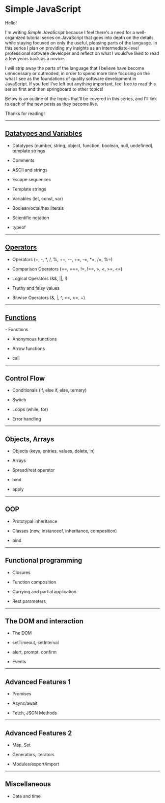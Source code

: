 # Simple JavaScript

Hello!

I'm writing _Simple JavaScript_ because I feel there's a need for a well-organized tutorial series on JavaScript that goes into depth on the details while staying focused on only the useful, pleasing parts of the language. In this series I plan on providing my insights as an intermediate-level professional software developer and reflect on what I would've liked to read a few years back as a novice.

I will strip away the parts of the language that I believe have become unnecessary or outmoded, in order to spend more time focusing on the what I see as the foundations of quality software development in JavaScript. If you feel I've left out anything important, feel free to read this series first and then springboard to other topics!

Below is an outline of the topics that'll be covered in this series, and I'll link to each of the new posts as they become live.

Thanks for reading!

---

<h2 id="datatypes-variables"><a href="/#/posts/simple-js-01-datatypes-variables" target="_blank">Datatypes and Variables</a></h2>

- Datatypes (number, string, object, function, boolean, null, undefined), template strings

- Comments

- ASCII and strings

- Escape sequences

- Template strings

- Variables (let, const, var)

- Boolean/octal/hex literals

- Scientific notation

- typeof

---

<h2 id="operators"><a href="/#/posts/simple-js-02-operators" target="_blank">Operators</a></h2>

- Operators (+, -, \*, /, %, ++, --, +=, -=, \*=, /=, %=)

- Comparison Operators (==, ===, !=, !==, >, <, >=, <=)

- Logical Operators (&&, ||, !)

- Truthy and falsy values

- Bitwise Operators (&, |, ^, <<, >>, ~)

---

<h2 id="functions"><a href="/#/posts/simple-js-03-functions" target="_blank">Functions</a></h2>
- Functions

- Anonymous functions

- Arrow functions

- call

---

## Control Flow

<!-- <h2 id="control-flow"><a href="/#/posts/simple-js-04-control-flow" target="_blank">Control Flow</a></h2> -->

- Conditionals (if, else if, else, ternary)

- Switch

- Loops (while, for)

- Error handling

---

## Objects, Arrays

- Objects (keys, entries, values, delete, in)

- Arrays

- Spread/rest operator

- bind

- apply

---

## OOP

- Prototypal inheritance

- Classes (new, instanceof, inheritance, composition)

- bind

---

## Functional programming

- Closures

- Function composition

- Currying and partial application

- Rest parameters

---

## The DOM and interaction

- The DOM

- setTimeout, setInterval

- alert, prompt, confirm

- Events

---

## Advanced Features 1

- Promises

- Async/await

- Fetch, JSON Methods

---

## Advanced Features 2

- Map, Set

- Generators, iterators

- Modules/export/import

---

## Miscellaneous

- Date and time
